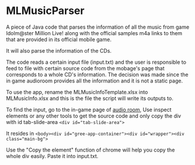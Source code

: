
# MLMusicParser
A piece of Java code that parses the information of all the music from game Idolm@ster Million Live! along with the official samples m4a links to them that are provided in its official mobile game.

It will also parse the information of the CDs. 

The code reads a certain input file (input.txt) and the user is responsible to feed to file with certain source code from the mobage's page that corresponds to a whole CD's information.
The decision was made since the in game audioroom provides all the information and it is not a static page. 

To use the app, rename the MLMusicInfoTemplate.xlsx into MLMusicInfo.xlsx and this is the file the script will write its outputs to.

To find the input, go to the in-game page of [audio room](http://imas.gree-apps.net/app/index.php/audio_room),
Use inspect elements or any other tools to get the source code and only copy the div with id tab-slide-area 
    `<div id="tab-slide-area">`
    
It resides in
    `<body><div id="gree-app-container"><div id="wrapper"><div class="main-bg">`
    
Use the "Copy the element" function of chrome will help you copy the whole div easily. Paste it into input.txt.
